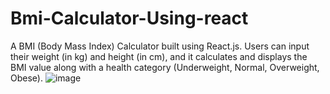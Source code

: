# Bmi-Calculator-Using-react
A BMI (Body Mass Index) Calculator built using React.js. Users can input their weight (in kg) and height (in cm), and it calculates and displays the BMI value along with a health category (Underweight, Normal, Overweight, Obese).
![image](https://github.com/user-attachments/assets/550fc918-5d86-48f2-859e-6dcab45f817f)
